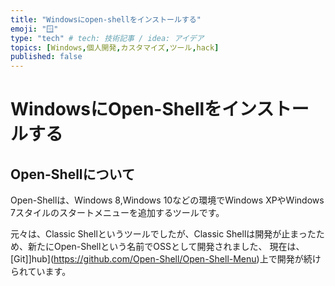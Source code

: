 ```yaml
---
title: "Windowsにopen-shellをインストールする"
emoji: "🪟"
type: "tech" # tech: 技術記事 / idea: アイデア
topics: [Windows,個人開発,カスタマイズ,ツール,hack]
published: false
---
```


# WindowsにOpen-Shellをインストールする
## Open-Shellについて

Open-Shellは、Windows 8,Windows 10などの環境でWindows XPやWindows 7スタイルのスタートメニューを追加するツールです。  

元々は、Classic Shellというツールでしたが、Classic Shellは開発が止まったため、新たにOpen-Shellという名前でOSSとして開発されました、
現在は、[Git]]hub](https://github.com/Open-Shell/Open-Shell-Menu)上で開発が続けられています。





